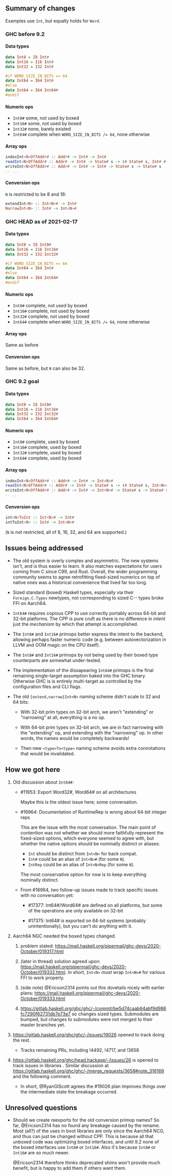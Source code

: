 ## Summary of changes

Examples use `Int`, but equally holds for `Word`.

### GHC before 9.2

#### Data types
```haskell
data Int8 = I8 Int#
data Int16 = I16 Int#
data Int32 = I32 Int#

#if WORD_SIZE_IN_BITS == 64
data Int64 = I64 Int#
#else
data Int64 = I64 Int64#
#endif
```

#### Numeric ops
- `Int8#` some, not used by boxed
- `Int16#` some, not used by boxed
- `Int32#` none, barely existed
- `Int64#` complete when `WORD_SIZE_IN_BITS /= 64`, none otherwise

#### Array ops
```haskell
indexInt<N>OffAddr# :: Addr# -> Int# -> Int#
readInt<N>OffAddr# :: Addr# -> Int# -> State# s -> (# State# s, Int# #)
writeInt<N>OffAddr# :: Addr# -> Int# -> Int# -> State# s -> State# s
-- ...
```

#### Conversion ops
`N` is restricted to be 8 and 16:
```haskell
extendInt<N> :: Int<N># -> Int#
NarrowInt<N> :: Int# -> Int<N>#
```

### GHC HEAD as of 2021-02-17

#### Data types
```haskell
data Int8 = I8 Int8#
data Int16 = I16 Int16#
data Int32 = I32 Int32#

#if WORD_SIZE_IN_BITS == 64
data Int64 = I64 Int#
#else
data Int64 = I64 Int64#
#endif
```

#### Numeric ops
- `Int8#` complete, not used by boxed
- `Int16#` complete, not used by boxed
- `Int32#` complete, not used by boxed
- `Int64#` complete when `WORD_SIZE_IN_BITS /= 64`, none otherwise

#### Array ops
Same as before

#### Conversion ops
Same as before, but `N` can also be 32.

### GHC 9.2 goal

#### Data types
```haskell
data Int8 = I8 Int8#
data Int16 = I16 Int16#
data Int32 = I32 Int32#
data Int64 = I64 Int64#
```

#### Numeric ops
- `Int8#` complete, used by boxed
- `Int16#` complete, used by boxed
- `Int32#` complete, used by boxed
- `Int64#` complete, used by boxed

#### Array ops
```haskell
indexInt<N>OffAddr# :: Addr# -> Int# -> Int<N>#
readInt<N>OffAddr# :: Addr# -> Int# -> State# s -> (# State# s, Int<N># #)
writeInt<N>OffAddr# :: Addr# -> Int# -> Int<N># -> State# s -> State# s
-- ...
```

#### Conversion ops
```haskell
int<N>ToInt :: Int<N># -> Int#
intToInt<N> :: Int# -> Int<N>#
```
(`N` is not restricted, all of 8, 16, 32, and 64 are supported.)

## Issues being addressed

- The old system is overly complex and asymmetric.
  The new systems isn't, and is thus easier to learn.
  It also matches expectations for users coming from C since C99, and Rust.
  Overall, the wider programming community seems to agree retrofitting fixed-sized numerics on top of native ones was a historical convenience that lived far too long.

- Sized standard (boxed) Haskell types, especially via their `Foreign.C.Types` newtypes, not corresponding to sized C-- types broke FFI on Aarch64.

- `Int64#` requires copious CPP to use correctly portably across 64-bit and 32-bit platforms. The CPP is pure cruft as there is no difference in *intent* just the *mechanism* by which that attempt is accomplished.

- The `Int8#` and `Int16#` primops better express the intent to the backend, allowing perhaps faster numeric code (e.g. between autovectorization in LLVM and OOM magic on the CPU itself).

- The `Int8#` and `Int16#` primops by *not* being used by their boxed type counterparts are somewhat under-tested.

- The implementation of the dissapearing `Int64#` primops is the final remaining single-target assumption baked into the GHC binary.
  Otherwise GHC is is entirely multi-target as controlled by the configuration files and CLI flags.

- The old `{extend,narrow}Int<N>` naming scheme didn't scale to 32 and 64 bits:

   - With 32-bit prim types on 32-bit arch, we aren't "extending" or "narrowing" at all, everything is a no op.

   - With 64-bit prim types on 32-bit arch, we are in fact narrowing with the "extending" op, and  extending with the "narrowing" op.
     In other words, the names would be completely backwards!

   - Then new `<type>To<type>` naming scheme avoids extra connotations that would be invalidated.

## How we got here

1. Old discussion about `Int64#`:

   - #11953: Export Word32#, Word64# on all architectures

     Maybe this is the oldest issue here; some conversation.

   - #16964: Documentation of RuntimeRep is wrong about 64-bit integer reps

     This are the issue with the most conversation.
     The main point of contention was not whether we should more faithfully represent the fixed-sized options, which everyone seemed to agree with, but whether the native options should be nominally distinct or aliases:

       - `Int` should be distinct from `Int<N>` for back compat.
       - `Int#` could be an alias of `Int<N>#` (for some `N`).
       - `IntRep` could be an alias of `Int<N>Rep` (for some `N`).

     The most conservative option for now is to keep everything nominally distinct.

   - From #16964, two follow-up issues made to track specific issues with no conversation yet:

     - #17377: Int64#/Word64# are defined on all platforms, but some of the operations are only available on 32-bit

     - #17375: Int64# is exported on 64-bit systems (probably unintentionally), but you can't do anything with it.

2. Aarch64 NGC needed the boxed types changed.

   1. problem stated: https://mail.haskell.org/pipermail/ghc-devs/2020-October/019317.html

   2. (later in thread) solution agreed upon: https://mail.haskell.org/pipermail/ghc-devs/2020-October/019332.html. In short, `Int<N>` *must* wrap `Int<N>#` for various FFI to work properly.

   3. (side note) @Ericson2314 points out this dovetails nicely with earlier plans: https://mail.haskell.org/pipermail/ghc-devs/2020-October/019333.html

   4. https://gitlab.haskell.org/ghc/ghc/-/commit/be5d74caab64abf9d986fc7290f62731db7e73e7 so changes sized types. Submodules are bumped, but changes to submodules were not merged to their master branches yet.

3. https://gitlab.haskell.org/ghc/ghc/-/issues/19026 opened to track doing the rest.

   - Tracks remaining PRs, including !4492, !4717, and !3658

4. https://gitlab.haskell.org/ghc/head.hackage/-/issues/26 is opened to track issues in libraries . Similar discussion at https://gitlab.haskell.org/ghc/ghc/-/merge_requests/3658#note_316169 and the following comment.

   - In short, @RyanGlScott agrees the #19026 plan improves things over the intermediate state the breakage occurred.

## Unresolved questions

- Should we create reexports for the old conversion primop names? So far, @Ericson2314 has no found any breakage caused by the rename.
  Most (all?) of the uses in boot libraries are only since the Aarch64 NCG, and thus can just be changed without CPP.
  This is because all that unboxed code was optimizing boxed interfaces, and until 9.2 none of the boxed interfaces use `Int8#` or `Int16#`.
  Also it's because `Int8#` or `Int16#` are so much newer.

  @Ericson2314 therefore thinks deprecated shims won't provide much benefit, but is happy to add them if others want them.
